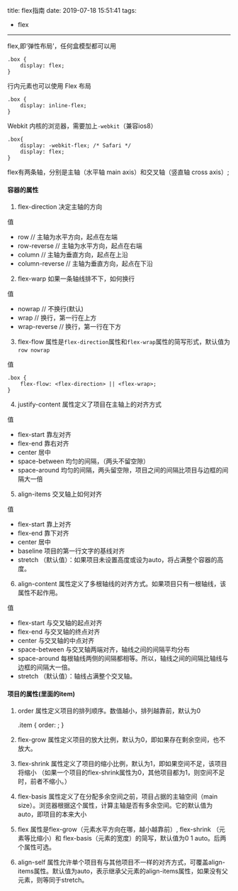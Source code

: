 title: flex指南
date: 2019-07-18 15:51:41
tags:
- flex
---

flex,即‘弹性布局’，任何盒模型都可以用

    .box {
        display: flex;
    }

行内元素也可以使用 Flex 布局

    .box {
        display: inline-flex;
    }

Webkit 内核的浏览器，需要加上`-webkit`（兼容ios8）

    .box{
        display: -webkit-flex; /* Safari */
        display: flex;
    }

flex有两条轴，分别是主轴（水平轴 main axis）和交叉轴（竖直轴 cross axis）;

#### 容器的属性

1) flex-direction 决定主轴的方向

值
- row // 主轴为水平方向，起点在左端
- row-reverse // 主轴为水平方向，起点在右端
- column // 主轴为垂直方向，起点在上沿
- column-reverse // 主轴为垂直方向，起点在下沿

2) flex-warp 如果一条轴线排不下，如何换行

值
- nowrap // 不换行(默认)
- wrap // 换行，第一行在上方
- wrap-reverse // 换行，第一行在下方

3) flex-flow 属性是`flex-direction`属性和`flex-wrap`属性的简写形式，默认值为`row nowrap`

值

    .box {
        flex-flow: <flex-direction> || <flex-wrap>;
    }

4) justify-content 属性定义了项目在主轴上的对齐方式

值
- flex-start 靠左对齐
- flex-end 靠右对齐
- center 居中
- space-between 均匀的间隔，（两头不留空隙）
- space-around 均匀的间隔，两头留空隙，项目之间的间隔比项目与边框的间隔大一倍

5) align-items 交叉轴上如何对齐

值
- flex-start 靠上对齐
- flex-end 靠下对齐
- center 居中
- baseline 项目的第一行文字的基线对齐
- stretch （默认值）：如果项目未设置高度或设为auto，将占满整个容器的高度。

6) align-content 属性定义了多根轴线的对齐方式。如果项目只有一根轴线，该属性不起作用。

值
- flex-start 与交叉轴的起点对齐
- flex-end 与交叉轴的终点对齐
- center 与交叉轴的中点对齐
- space-between 与交叉轴两端对齐，轴线之间的间隔平均分布
- space-around 每根轴线两侧的间隔都相等。所以，轴线之间的间隔比轴线与边框的间隔大一倍。
- stretch （默认值）：轴线占满整个交叉轴。

#### 项目的属性(里面的item)

1) order 属性定义项目的排列顺序。数值越小，排列越靠前，默认为0

    .item {
        order: <integer>;
    }
2) flex-grow 属性定义项目的放大比例，默认为0，即如果存在剩余空间，也不放大。

3) flex-shrink 属性定义了项目的缩小比例，默认为1，即如果空间不足，该项目将缩小 （如果一个项目的flex-shrink属性为0，其他项目都为1，则空间不足时，前者不缩小。）
4) flex-basis 属性定义了在分配多余空间之前，项目占据的主轴空间（main size）。浏览器根据这个属性，计算主轴是否有多余空间。它的默认值为auto，即项目的本来大小
5) flex 属性是flex-grow（元素水平方向在哪，越小越靠前）, flex-shrink （元素等比缩小）和 flex-basis（元素的宽度）的简写，默认值为0 1 auto。后两个属性可选。
6) align-self 属性允许单个项目有与其他项目不一样的对齐方式，可覆盖align-items属性。默认值为auto，表示继承父元素的align-items属性，如果没有父元素，则等同于stretch。

